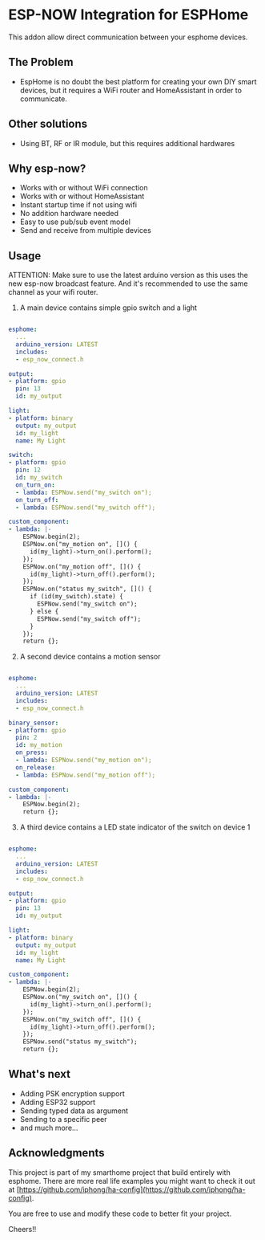 # ESP-NOW Integration for ESPHome
This addon allow direct communication between your esphome devices.

## The Problem
* EspHome is no doubt the best platform for creating your own DIY smart devices, but it requires a WiFi router and HomeAssistant in order to communicate.

## Other solutions
* Using BT, RF or IR module, but this requires additional hardwares

## Why esp-now?
* Works with or without WiFi connection
* Works with or without HomeAssistant
* Instant startup time if not using wifi
* No addition hardware needed
* Easy to use pub/sub event model
* Send and receive from multiple devices

## Usage

ATTENTION: Make sure to use the latest arduino version as this uses the new esp-now broadcast feature. And it's recommended to use the same channel as your wifi router.

1. A main device contains simple gpio switch and a light

```yaml

esphome:
  ...
  arduino_version: LATEST
  includes:
  - esp_now_connect.h

output:
- platform: gpio
  pin: 13
  id: my_output

light:
- platform: binary
  output: my_output
  id: my_light
  name: My Light

switch:
- platform: gpio
  pin: 12
  id: my_switch
  on_turn_on:
  - lambda: ESPNow.send("my_switch on");
  on_turn_off:
  - lambda: ESPNow.send("my_switch off");

custom_component:
- lambda: |-
    ESPNow.begin(2);
    ESPNow.on("my_motion on", []() {
      id(my_light)->turn_on().perform();
    });
    ESPNow.on("my_motion off", []() {
      id(my_light)->turn_off().perform();
    });
    ESPNow.on("status my_switch", []() {
      if (id(my_switch).state) {
        ESPNow.send("my_switch on");
      } else {
        ESPNow.send("my_switch off");
      }
    });
    return {};

```

2. A second device contains a motion sensor

```yaml

esphome:
  ...
  arduino_version: LATEST
  includes:
  - esp_now_connect.h

binary_sensor:
- platform: gpio
  pin: 2
  id: my_motion
  on_press:
  - lambda: ESPNow.send("my_motion on");
  on_release:
  - lambda: ESPNow.send("my_motion off");

custom_component:
- lambda: |-
    ESPNow.begin(2);
    return {};

```

3. A third device contains a LED state indicator of the switch on device 1

```yaml

esphome:
  ...
  arduino_version: LATEST
  includes:
  - esp_now_connect.h

output:
- platform: gpio
  pin: 13
  id: my_output

light:
- platform: binary
  output: my_output
  id: my_light
  name: My Light

custom_component:
- lambda: |-
    ESPNow.begin(2);
    ESPNow.on("my_switch on", []() {
      id(my_light)->turn_on().perform();
    });
    ESPNow.on("my_switch off", []() {
      id(my_light)->turn_off().perform();
    });
    ESPNow.send("status my_switch");
    return {};

```

## What's next

* Adding PSK encryption support
* Adding ESP32 support
* Sending typed data as argument
* Sending to a specific peer
* and much more...

## Acknowledgments

This project is part of my smarthome project that build entirely with esphome. There are more real life examples you might want to check it out at [https://github.com/iphong/ha-config](https://github.com/iphong/ha-config).

You are free to use and modify these code to better fit your project.

Cheers!!
